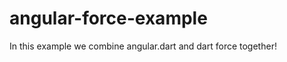 angular-force-example
=====================

In this example we combine angular.dart and dart force together!
